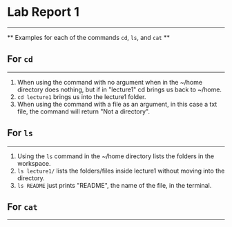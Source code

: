 # Lab Report 1
---
** Examples for each of the commands `cd`, `ls`, and `cat` **
## For `cd`
---
1. When using the command with no argument when in the ~/home directory does nothing, but if in "lecture1" cd brings us back to ~/home.
2. `cd lecture1` brings us into the lecture1 folder.
3. When using the command with a file as an argument, in this case a txt file, the command will return "Not a directory".

## For `ls`
---
1. Using the `ls` command in the ~/home directory lists the folders in the workspace.
2. `ls lecture1/` lists the folders/files inside lecture1 without moving into the directory.
3. `ls README` just prints "README", the name of the file, in the terminal.

## For `cat`
---
